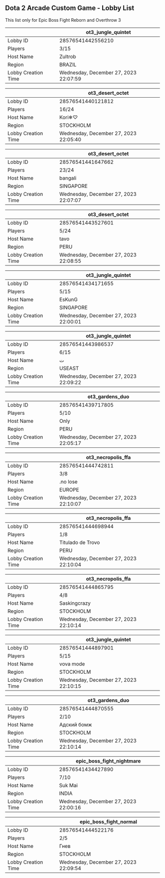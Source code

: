 ## Dota 2 Arcade Custom Game - Lobby List

This list only for Epic Boss Fight Reborn and Overthrow 3

|  | ot3_jungle_quintet |
| ------ | ------ |
| Lobby ID | 28576541442556210 |
| Players | 3/15 |
| Host Name | Zultrob |
| Region | BRAZIL |
| Lobby Creation Time | Wednesday, December 27, 2023 22:07:59 |


|  | ot3_desert_octet |
| ------ | ------ |
| Lobby ID | 28576541440121812 |
| Players | 16/24 |
| Host Name | Kori❄♡ |
| Region | STOCKHOLM |
| Lobby Creation Time | Wednesday, December 27, 2023 22:05:40 |


|  | ot3_desert_octet |
| ------ | ------ |
| Lobby ID | 28576541441647662 |
| Players | 23/24 |
| Host Name | bangali |
| Region | SINGAPORE |
| Lobby Creation Time | Wednesday, December 27, 2023 22:07:07 |


|  | ot3_desert_octet |
| ------ | ------ |
| Lobby ID | 28576541443527601 |
| Players | 5/24 |
| Host Name | tavo |
| Region | PERU |
| Lobby Creation Time | Wednesday, December 27, 2023 22:08:55 |


|  | ot3_jungle_quintet |
| ------ | ------ |
| Lobby ID | 28576541434171655 |
| Players | 5/15 |
| Host Name | EsKunG |
| Region | SINGAPORE |
| Lobby Creation Time | Wednesday, December 27, 2023 22:00:01 |


|  | ot3_jungle_quintet |
| ------ | ------ |
| Lobby ID | 28576541443986537 |
| Players | 6/15 |
| Host Name | ت󠀡󠀡 |
| Region | USEAST |
| Lobby Creation Time | Wednesday, December 27, 2023 22:09:22 |


|  | ot3_gardens_duo |
| ------ | ------ |
| Lobby ID | 28576541439717805 |
| Players | 5/10 |
| Host Name | Only |
| Region | PERU |
| Lobby Creation Time | Wednesday, December 27, 2023 22:05:17 |


|  | ot3_necropolis_ffa |
| ------ | ------ |
| Lobby ID | 28576541444742811 |
| Players | 3/8 |
| Host Name | .no lose |
| Region | EUROPE |
| Lobby Creation Time | Wednesday, December 27, 2023 22:10:07 |


|  | ot3_necropolis_ffa |
| ------ | ------ |
| Lobby ID | 28576541444698944 |
| Players | 1/8 |
| Host Name | Titulado de Trovo |
| Region | PERU |
| Lobby Creation Time | Wednesday, December 27, 2023 22:10:04 |


|  | ot3_necropolis_ffa |
| ------ | ------ |
| Lobby ID | 28576541444865795 |
| Players | 4/8 |
| Host Name | Saskingcrazy |
| Region | STOCKHOLM |
| Lobby Creation Time | Wednesday, December 27, 2023 22:10:14 |


|  | ot3_jungle_quintet |
| ------ | ------ |
| Lobby ID | 28576541444897901 |
| Players | 5/15 |
| Host Name | vova mode |
| Region | STOCKHOLM |
| Lobby Creation Time | Wednesday, December 27, 2023 22:10:15 |


|  | ot3_gardens_duo |
| ------ | ------ |
| Lobby ID | 28576541444870555 |
| Players | 2/10 |
| Host Name | Адский бомж |
| Region | STOCKHOLM |
| Lobby Creation Time | Wednesday, December 27, 2023 22:10:14 |


|  | epic_boss_fight_nightmare |
| ------ | ------ |
| Lobby ID | 28576541434427890 |
| Players | 7/10 |
| Host Name | Suk Mai |
| Region | INDIA |
| Lobby Creation Time | Wednesday, December 27, 2023 22:00:16 |


|  | epic_boss_fight_normal |
| ------ | ------ |
| Lobby ID | 28576541444522176 |
| Players | 2/5 |
| Host Name | Гнев |
| Region | STOCKHOLM |
| Lobby Creation Time | Wednesday, December 27, 2023 22:09:54 |


